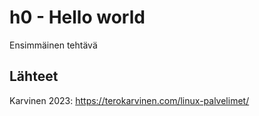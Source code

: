 # h0 - Hello world

Ensimmäinen tehtävä

## Lähteet

Karvinen 2023: https://terokarvinen.com/linux-palvelimet/
